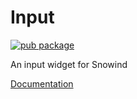 # Input

[![pub package](https://img.shields.io/npm/v/@snowind/input)](https://www.npmjs.com/package/@snowind/input)

An input widget for Snowind

[Documentation](https://synw.github.io/snowind/input)